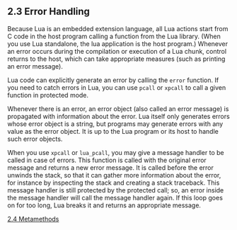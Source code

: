 
## 2.3 Error Handling

Because Lua is an embedded extension language, 
all Lua actions start from C code in the host program calling a function from the Lua library. 
(When you use Lua standalone, the lua application is the host program.) 
Whenever an error occurs during the compilation or execution of a Lua chunk, control returns to the host, 
which can take appropriate measures (such as printing an error message).

Lua code can explicitly generate an error by calling the `error` function. 
If you need to catch errors in Lua, you can use `pcall` or `xpcall` to call a given function in protected mode.

Whenever there is an error, an error object (also called an error message) is propagated with information about the error. 
Lua itself only generates errors whose error object is a string, 
but programs may generate errors with any value as the error object. 
It is up to the Lua program or its host to handle such error objects.

When you use `xpcall` or `lua_pcall`, you may give a message handler to be called in case of errors. 
This function is called with the original error message and returns a new error message. 
It is called before the error unwinds the stack, so that it can gather more information about the error, 
for instance by inspecting the stack and creating a stack traceback. 
This message handler is still protected by the protected call; 
so, an error inside the message handler will call the message handler again. 
If this loop goes on for too long, Lua breaks it and returns an appropriate message. 

[2.4 Metamethods](./2.4-metamethods.md)
